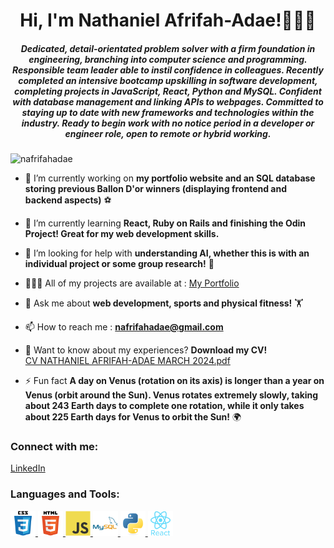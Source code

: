 <h1 align="center">Hi, I'm Nathaniel Afrifah-Adae!👨🏾‍💻</h1>
<h5 align="center">Dedicated, detail-orientated problem solver with a firm foundation in engineering, branching into computer science and programming. Responsible team leader able to instil confidence in colleagues. Recently completed an intensive bootcamp upskilling in software development, completing projects in JavaScript, React, Python and MySQL. Confident with database management and linking APIs to webpages. Committed to staying up to date with new frameworks and technologies within the industry. Ready to begin work with no notice period in a developer or engineer role, open to remote or hybrid working.</h5>

<p align="left"> <img src="https://komarev.com/ghpvc/?username=nafrifahadae&label=Profile%20views&color=0e75b6&style=flat" alt="nafrifahadae" /> </p>

- 🔧 I’m currently working on **my portfolio website and an SQL database storing previous Ballon D'or winners (displaying frontend and backend aspects)** ⚽

- 🧠 I’m currently learning **React, Ruby on Rails and finishing the Odin Project! Great for my web development skills.** 

- 🤝 I’m looking for help with **understanding AI, whether this is with an individual project or some group research!** 🦾

- 👨🏾‍🔧 All of my projects are available at : <a href="https://nathaniel-afrifah-adae.netlify.app" target="_blank">My Portfolio</a>

- 💬 Ask me about **web development, sports and physical fitness!** 🏋️

- 📫 How to reach me : **nafrifahadae@gmail.com**

- 📄 Want to know about my experiences? **Download my CV!** <br> <a href="https://github.com/nafrifahadae/nafrifahadae/blob/main/CV%20NATHANIEL%20AFRIFAH-ADAE%20MID%20FEB%202024.pdf">CV NATHANIEL AFRIFAH-ADAE MARCH 2024.pdf</a>
  

- ⚡ Fun fact **A day on Venus (rotation on its axis) is longer than a year on Venus (orbit around the Sun). Venus rotates extremely slowly, taking about 243 Earth days to complete one rotation, while it only takes about 225 Earth days for Venus to orbit the Sun!** 🌍

<h3 align="left">Connect with me:</h3>
<p align="left">
  <a href="https://www.linkedin.com/in/nathaniel-afrifah-adae" target="_blank" title="Let's connect on LinkedIn">LinkedIn </a>
</p>

<h3 align="left">Languages and Tools:</h3>
<p align="left"> <a href="https://www.w3schools.com/css/" target="_blank" rel="noreferrer"> <img src="https://raw.githubusercontent.com/devicons/devicon/master/icons/css3/css3-original-wordmark.svg" alt="css3" width="40" height="40"/> </a> <a href="https://www.w3.org/html/" target="_blank" rel="noreferrer"> <img src="https://raw.githubusercontent.com/devicons/devicon/master/icons/html5/html5-original-wordmark.svg" alt="html5" width="40" height="40"/> </a> <a href="https://developer.mozilla.org/en-US/docs/Web/JavaScript" target="_blank" rel="noreferrer"> <img src="https://raw.githubusercontent.com/devicons/devicon/master/icons/javascript/javascript-original.svg" alt="javascript" width="40" height="40"/> </a> <a href="https://www.mysql.com/" target="_blank" rel="noreferrer"> <img src="https://raw.githubusercontent.com/devicons/devicon/master/icons/mysql/mysql-original-wordmark.svg" alt="mysql" width="40" height="40"/> </a> <a href="https://www.python.org" target="_blank" rel="noreferrer"> <img src="https://raw.githubusercontent.com/devicons/devicon/master/icons/python/python-original.svg" alt="python" width="40" height="40"/> </a> <a href="https://reactjs.org/" target="_blank" rel="noreferrer"> <img src="https://raw.githubusercontent.com/devicons/devicon/master/icons/react/react-original-wordmark.svg" alt="react" width="40" height="40"/> </a> </p>

